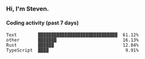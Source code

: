 ### Hi, I'm Steven.

#### Coding activity (past 7 days)
```
Text        ▓▓▓▓▓▓▓▓▓▓▓▓▓▓▓▓▓▓▓▓▓▓▓▓▓▓▓▓▓▓  61.12%
other       ▓▓▓▓▓▓▓                         16.13%
Rust        ▓▓▓▓▓▓                          12.84%
TypeScript  ▓▓▓▓                             9.91%
```
